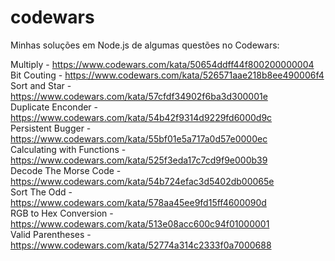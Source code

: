 # codewars
Minhas soluções em Node.js de algumas questões no Codewars:


Multiply - https://www.codewars.com/kata/50654ddff44f800200000004 \
Bit Couting - https://www.codewars.com/kata/526571aae218b8ee490006f4 \
Sort and Star - https://www.codewars.com/kata/57cfdf34902f6ba3d300001e \
Duplicate Enconder - https://www.codewars.com/kata/54b42f9314d9229fd6000d9c \
Persistent Bugger - https://www.codewars.com/kata/55bf01e5a717a0d57e0000ec \
Calculating with Functions - https://www.codewars.com/kata/525f3eda17c7cd9f9e000b39 \
Decode The Morse Code - https://www.codewars.com/kata/54b724efac3d5402db00065e \
Sort The Odd - https://www.codewars.com/kata/578aa45ee9fd15ff4600090d \
RGB to Hex Conversion - https://www.codewars.com/kata/513e08acc600c94f01000001 \
Valid Parentheses - https://www.codewars.com/kata/52774a314c2333f0a7000688
